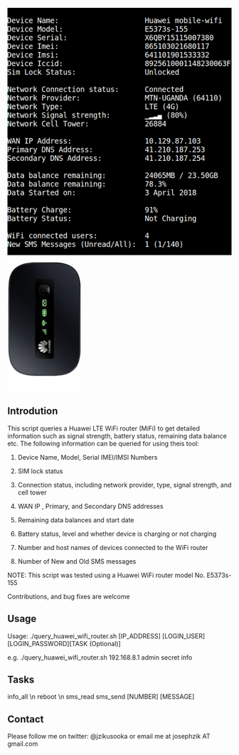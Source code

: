 ![alt text](query_huawei_mifi.png "Query Huawei WiFi Router")
![alt text](huawei_5373s.jpg "Query Huawei WiFi Router")

Introdution
-----------

This script queries a Huawei LTE WiFi router (MiFi) to get detailed information such
as signal strength, battery status, remaining data balance etc.  The following 
information can be queried for using theis tool:

1. Device Name, Model, Serial IMEI/IMSI Numbers

2. SIM lock status

3. Connection status, including network provider, type, signal strength,
   and cell tower

4. WAN IP , Primary, and Secondary DNS addresses

5. Remaining data balances and start date

6. Battery status, level and whether device is charging or not charging 

7. Number and host names of devices connected to the WiFi router

8. Number of New and Old SMS messages


NOTE: This script was tested using a Huawei WiFi router model No. E5373s-155

Contributions, and bug fixes are welcome

Usage
------
Usage: ./query_huawei_wifi_router.sh [IP_ADDRESS] [LOGIN_USER] [LOGIN_PASSWORD][TASK (Optional)]

  e.g. ./query_huawei_wifi_router.sh 192.168.8.1 admin secret info


Tasks
-----
info_all \n
reboot \n
sms_read
sms_send [NUMBER] [MESSAGE]


Contact
-------
Please follow me on twitter: @jzikusooka or email me at josephzik AT gmail.com
